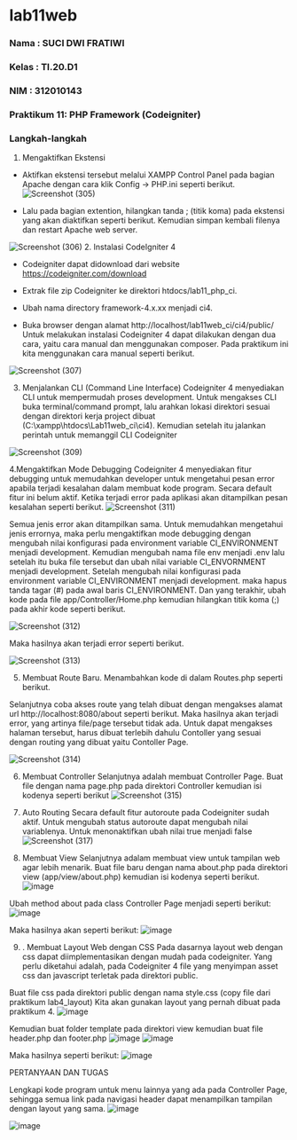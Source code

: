 # lab11web

### Nama  : SUCI DWI FRATIWI
### Kelas : TI.20.D1
### NIM   : 312010143

### Praktikum 11: PHP Framework (Codeigniter)
### Langkah-langkah
1. Mengaktifkan Ekstensi
- Aktifkan ekstensi tersebut melalui XAMPP Control Panel pada bagian Apache dengan cara klik Config -> PHP.ini seperti berikut.
![Screenshot (305)](https://user-images.githubusercontent.com/101787968/174429021-75e0a8f6-05ad-4e6a-879d-249a21ce13b0.png)

- Lalu pada bagian extention, hilangkan tanda ; (titik koma) pada ekstensi yang akan diaktifkan seperti berikut. Kemudian simpan kembali filenya dan restart Apache web server.

![Screenshot (306)](https://user-images.githubusercontent.com/101787968/174429090-20ae8c50-880e-4841-b7a5-cdff8ffdeb6c.png)
2. Instalasi CodeIgniter 4
- Codeigniter dapat didownload dari website https://codeigniter.com/download

- Extrak file zip Codeigniter ke direktori htdocs/lab11_php_ci.

- Ubah nama directory framework-4.x.xx menjadi ci4.

- Buka browser dengan alamat http://localhost/lab11web_ci/ci4/public/ Untuk melakukan instalasi Codeigniter 4 dapat dilakukan dengan dua cara, yaitu cara manual dan menggunakan composer. Pada praktikum ini kita menggunakan cara manual seperti berikut.

![Screenshot (307)](https://user-images.githubusercontent.com/101787968/174429120-3832949c-3b63-4198-b068-3227019d9da5.png)

3. Menjalankan CLI (Command Line Interface)
Codeigniter 4 menyediakan CLI untuk mempermudah proses development. Untuk mengakses CLI buka terminal/command prompt, lalu arahkan lokasi direktori sesuai dengan direktori kerja project dibuat (C:\xampp\htdocs\Lab11web_ci\ci4). Kemudian setelah itu jalankan perintah untuk memanggil CLI Codeigniter

![Screenshot (309)](https://user-images.githubusercontent.com/101787968/174429158-779a2cde-5d5f-4e8d-af7d-0923566d5e96.png)

4.Mengaktifkan Mode Debugging Codeigniter 4 menyediakan fitur debugging untuk memudahkan developer untuk mengetahui pesan error apabila terjadi kesalahan dalam membuat kode program. Secara default fitur ini belum aktif. Ketika terjadi error pada aplikasi akan ditampilkan pesan kesalahan seperti berikut.
![Screenshot (311)](https://user-images.githubusercontent.com/101787968/174429817-d67afe52-ef35-4005-88f1-57f2ad738a57.png)

Semua jenis error akan ditampilkan sama. Untuk memudahkan mengetahui jenis errornya, maka perlu mengaktifkan mode debugging dengan mengubah nilai konfigurasi pada environment variable CI_ENVIRONMENT menjadi development. Kemudian mengubah nama file env menjadi .env lalu setelah itu buka file tersebut dan ubah nilai variable CI_ENVORNMENT menjadi development. Setelah mengubah nilai konfigurasi pada environment variable CI_ENVIRONMENT menjadi development. maka hapus tanda tagar (#) pada awal baris CI_ENVIRONMENT. Dan yang terakhir, ubah kode pada file app/Controller/Home.php kemudian hilangkan titik koma (;) pada akhir kode seperti berikut.

![Screenshot (312)](https://user-images.githubusercontent.com/101787968/174461279-3bfacf28-7463-489e-a151-b519ba3d69c1.png)

Maka hasilnya akan terjadi error seperti berikut.

![Screenshot (313)](https://user-images.githubusercontent.com/101787968/174461283-d0f89f22-59af-4721-8a3f-422b1fb2e12b.png)

5. Membuat Route Baru. Menambahkan kode di dalam Routes.php seperti berikut.


Selanjutnya coba akses route yang telah dibuat dengan mengakses alamat url http://localhost:8080/about seperti berikut. Maka hasilnya akan terjadi error, yang artinya file/page tersebut tidak ada. Untuk dapat mengakses halaman tersebut, harus dibuat terlebih dahulu Contoller yang sesuai dengan routing yang dibuat yaitu Contoller Page.

![Screenshot (314)](https://user-images.githubusercontent.com/101787968/174461310-99b97e36-e574-42ac-a861-223940e6f312.png)

6. Membuat Controller
Selanjutnya adalah membuat Controller Page. Buat file dengan nama page.php pada direktori Controller kemudian isi kodenya seperti berikut
![Screenshot (315)](https://user-images.githubusercontent.com/101787968/174461318-c1aae4e6-b185-4f33-9933-6ae98f009b0e.png)

7. Auto Routing
Secara default fitur autoroute pada Codeigniter sudah aktif. Untuk mengubah status autoroute dapat mengubah nilai variablenya. Untuk menonaktifkan ubah nilai true menjadi false
![Screenshot (317)](https://user-images.githubusercontent.com/101787968/174461331-0e850516-c6a1-43ae-a971-aa00c921bf6d.png)

8. Membuat View
Selanjutnya adalam membuat view untuk tampilan web agar lebih menarik. Buat file baru dengan nama about.php pada direktori view (app/view/about.php) kemudian isi kodenya seperti berikut.
![image](https://user-images.githubusercontent.com/101724604/173098978-82427eaf-0177-4b53-b624-1a8d4d6ebf92.png)

Ubah method about pada class Controller Page menjadi seperti berikut:
![image](https://user-images.githubusercontent.com/101724604/173099867-914ed065-d1f3-493d-ab20-03cbd743b316.png)

Maka hasilnya akan seperti berikut:
![image](https://user-images.githubusercontent.com/101724604/173100145-3668f409-6a48-40ff-8d2b-dff48361beb3.png)

9. . Membuat Layout Web dengan CSS
Pada dasarnya layout web dengan css dapat diimplementasikan dengan mudah pada codeigniter. Yang perlu diketahui adalah, pada Codeigniter 4 file yang menyimpan asset css dan javascript terletak pada direktori public.

Buat file css pada direktori public dengan nama style.css (copy file dari praktikum lab4_layout) Kita akan gunakan layout yang pernah dibuat pada praktikum 4.
![image](https://user-images.githubusercontent.com/101724604/173111399-79c564da-da5d-4672-8a43-881f3fe69fb8.png)


Kemudian buat folder template pada direktori view kemudian buat file header.php dan footer.php
![image](https://user-images.githubusercontent.com/101724604/173104474-e40298b5-c421-49e8-a38c-3b2c8df7cef5.png)
![image](https://user-images.githubusercontent.com/101724604/173104634-60f0318a-b560-41f4-8164-c916d69fd7c8.png)

Maka hasilnya seperti berikut:
![image](https://user-images.githubusercontent.com/101724604/173109848-d8e5e997-cc7f-4981-9d44-b2b43c73e26b.png)

PERTANYAAN DAN TUGAS

Lengkapi kode program untuk menu lainnya yang ada pada Controller Page, sehingga semua link pada navigasi header dapat menampilkan tampilan dengan layout yang sama.
![image](https://user-images.githubusercontent.com/101724604/173110959-6a19666f-ea29-444e-9a05-6ea6cf4d9132.png)

![image](https://user-images.githubusercontent.com/101724604/173111894-85b48e7d-2b87-4d46-8dbf-03e7445fecb5.png)








